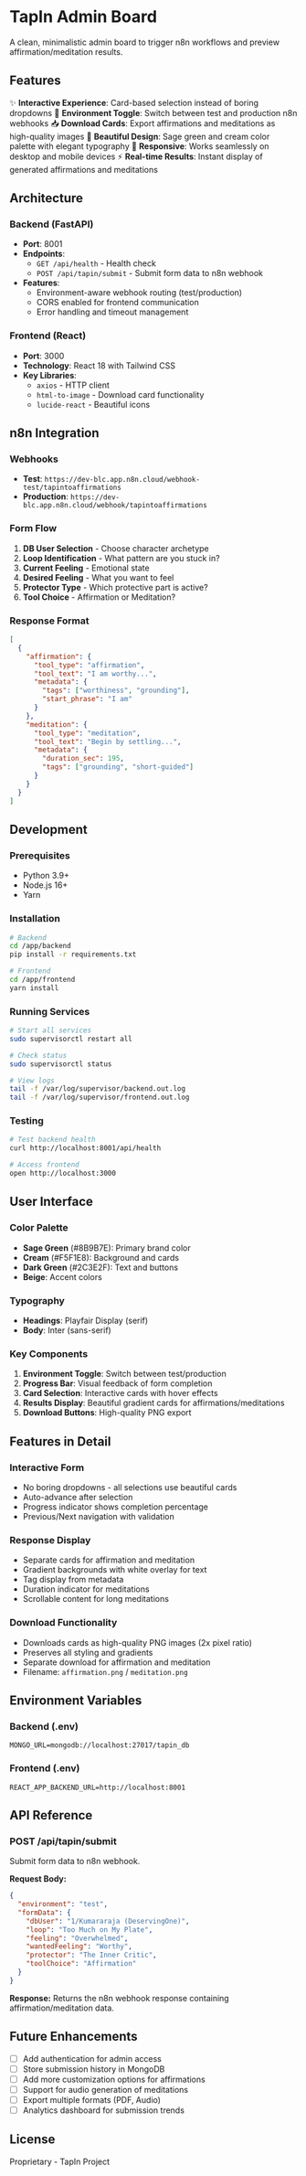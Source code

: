 # TapIn Admin Board

A clean, minimalistic admin board to trigger n8n workflows and preview affirmation/meditation results.

## Features

✨ **Interactive Experience**: Card-based selection instead of boring dropdowns
🔄 **Environment Toggle**: Switch between test and production n8n webhooks
📥 **Download Cards**: Export affirmations and meditations as high-quality images
🎨 **Beautiful Design**: Sage green and cream color palette with elegant typography
📱 **Responsive**: Works seamlessly on desktop and mobile devices
⚡ **Real-time Results**: Instant display of generated affirmations and meditations

## Architecture

### Backend (FastAPI)
- **Port**: 8001
- **Endpoints**:
  - `GET /api/health` - Health check
  - `POST /api/tapin/submit` - Submit form data to n8n webhook
- **Features**:
  - Environment-aware webhook routing (test/production)
  - CORS enabled for frontend communication
  - Error handling and timeout management

### Frontend (React)
- **Port**: 3000
- **Technology**: React 18 with Tailwind CSS
- **Key Libraries**:
  - `axios` - HTTP client
  - `html-to-image` - Download card functionality
  - `lucide-react` - Beautiful icons

## n8n Integration

### Webhooks
- **Test**: `https://dev-blc.app.n8n.cloud/webhook-test/tapintoaffirmations`
- **Production**: `https://dev-blc.app.n8n.cloud/webhook/tapintoaffirmations`

### Form Flow
1. **DB User Selection** - Choose character archetype
2. **Loop Identification** - What pattern are you stuck in?
3. **Current Feeling** - Emotional state
4. **Desired Feeling** - What you want to feel
5. **Protector Type** - Which protective part is active?
6. **Tool Choice** - Affirmation or Meditation?

### Response Format
```json
[
  {
    "affirmation": {
      "tool_type": "affirmation",
      "tool_text": "I am worthy...",
      "metadata": {
        "tags": ["worthiness", "grounding"],
        "start_phrase": "I am"
      }
    },
    "meditation": {
      "tool_type": "meditation",
      "tool_text": "Begin by settling...",
      "metadata": {
        "duration_sec": 195,
        "tags": ["grounding", "short-guided"]
      }
    }
  }
]
```

## Development

### Prerequisites
- Python 3.9+
- Node.js 16+
- Yarn

### Installation
```bash
# Backend
cd /app/backend
pip install -r requirements.txt

# Frontend
cd /app/frontend
yarn install
```

### Running Services
```bash
# Start all services
sudo supervisorctl restart all

# Check status
sudo supervisorctl status

# View logs
tail -f /var/log/supervisor/backend.out.log
tail -f /var/log/supervisor/frontend.out.log
```

### Testing
```bash
# Test backend health
curl http://localhost:8001/api/health

# Access frontend
open http://localhost:3000
```

## User Interface

### Color Palette
- **Sage Green** (#8B9B7E): Primary brand color
- **Cream** (#F5F1E8): Background and cards
- **Dark Green** (#2C3E2F): Text and buttons
- **Beige**: Accent colors

### Typography
- **Headings**: Playfair Display (serif)
- **Body**: Inter (sans-serif)

### Key Components
1. **Environment Toggle**: Switch between test/production
2. **Progress Bar**: Visual feedback of form completion
3. **Card Selection**: Interactive cards with hover effects
4. **Results Display**: Beautiful gradient cards for affirmations/meditations
5. **Download Buttons**: High-quality PNG export

## Features in Detail

### Interactive Form
- No boring dropdowns - all selections use beautiful cards
- Auto-advance after selection
- Progress indicator shows completion percentage
- Previous/Next navigation with validation

### Response Display
- Separate cards for affirmation and meditation
- Gradient backgrounds with white overlay for text
- Tag display from metadata
- Duration indicator for meditations
- Scrollable content for long meditations

### Download Functionality
- Downloads cards as high-quality PNG images (2x pixel ratio)
- Preserves all styling and gradients
- Separate download for affirmation and meditation
- Filename: `affirmation.png` / `meditation.png`

## Environment Variables

### Backend (.env)
```
MONGO_URL=mongodb://localhost:27017/tapin_db
```

### Frontend (.env)
```
REACT_APP_BACKEND_URL=http://localhost:8001
```

## API Reference

### POST /api/tapin/submit
Submit form data to n8n webhook.

**Request Body:**
```json
{
  "environment": "test",
  "formData": {
    "dbUser": "1/Kumararaja (DeservingOne)",
    "loop": "Too Much on My Plate",
    "feeling": "Overwhelmed",
    "wantedFeeling": "Worthy",
    "protector": "The Inner Critic",
    "toolChoice": "Affirmation"
  }
}
```

**Response:**
Returns the n8n webhook response containing affirmation/meditation data.

## Future Enhancements

- [ ] Add authentication for admin access
- [ ] Store submission history in MongoDB
- [ ] Add more customization options for affirmations
- [ ] Support for audio generation of meditations
- [ ] Export multiple formats (PDF, Audio)
- [ ] Analytics dashboard for submission trends

## License

Proprietary - TapIn Project
